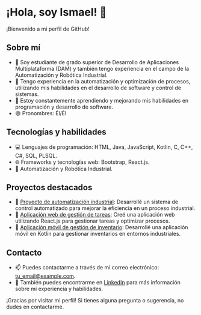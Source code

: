 # ¡Hola, soy Ismael! 👋

¡Bienvenido a mi perfil de GitHub!

## Sobre mí
- 🔭 Soy estudiante de grado superior de Desarrollo de Aplicaciones Multiplataforma (DAM) y también tengo experiencia en el campo de la Automatización y Robótica Industrial.
- 🤖 Tengo experiencia en la automatización y optimización de procesos, utilizando mis habilidades en el desarrollo de software y control de sistemas.
- 🌱 Estoy constantemente aprendiendo y mejorando mis habilidades en programación y desarrollo de software.
- 😄 Pronombres: Él/Él

## Tecnologías y habilidades
- 💻 Lenguajes de programación: HTML, Java, JavaScript, Kotlin, C, C++, C#, SQL, PLSQL.
- 🌐 Frameworks y tecnologías web: Bootstrap, React.js.
- 🤖 Automatización y Robótica Industrial.

## Proyectos destacados
- 🚀 [Proyecto de automatización industrial](link_al_proyecto): Desarrollé un sistema de control automatizado para mejorar la eficiencia en un proceso industrial.
- 💼 [Aplicación web de gestión de tareas](link_al_proyecto): Creé una aplicación web utilizando React.js para gestionar tareas y optimizar procesos.
- 📱 [Aplicación móvil de gestión de inventario](link_al_proyecto): Desarrollé una aplicación móvil en Kotlin para gestionar inventarios en entornos industriales.

## Contacto
- 📫 Puedes contactarme a través de mi correo electrónico: tu_email@example.com.
- 🔗 También puedes encontrarme en [LinkedIn](enlace_a_tu_perfil_de_LinkedIn) para más información sobre mi experiencia y habilidades.

¡Gracias por visitar mi perfil! Si tienes alguna pregunta o sugerencia, no dudes en contactarme.
